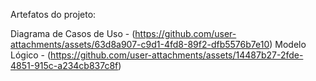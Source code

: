 Artefatos do projeto:

Diagrama de Casos de Uso - (https://github.com/user-attachments/assets/63d8a907-c9d1-4fd8-89f2-dfb5576b7e10)
Modelo Lógico - (https://github.com/user-attachments/assets/14487b27-2fde-4851-915c-a234cb837c8f)

